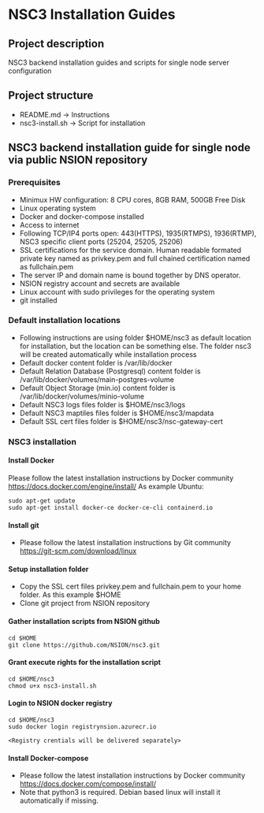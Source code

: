 # NSC3 Installation Guides
## Project description
NSC3 backend installation guides and scripts for single node server configuration

## Project structure

- README.md -> Instructions
- nsc3-install.sh -> Script for installation

## NSC3 backend installation guide for single node via public NSION repository
### Prerequisites
- Minimux HW configuration: 8 CPU cores, 8GB RAM, 500GB Free Disk
- Linux operating system
- Docker and docker-compose installed
- Access to internet
- Following TCP/IP4 ports open: 443(HTTPS), 1935(RTMPS), 1936(RTMP), NSC3 specific client ports (25204, 25205, 25206)
- SSL certifications for the service domain. Human readable formated private key named as privkey.pem and full chained certification named as fullchain.pem
- The server IP and domain name is bound together by DNS operator. 
- NSION registry account and secrets are available
- Linux account with sudo privileges for the operating system
- git installed 

### Default installation locations

- Following instructions are using folder $HOME/nsc3 as default location for installation, but the location can be something else. The folder nsc3 will be created automatically while installation process
- Default docker content folder is /var/lib/docker
- Default Relation Database (Postgresql) content folder is /var/lib/docker/volumes/main-postgres-volume
- Default Object Storage (min.io) content folder is /var/lib/docker/volumes/minio-volume
- Default NSC3 logs files folder is $HOME/nsc3/logs
- Default NSC3 maptiles files folder is $HOME/nsc3/mapdata
- Default SSL cert files folder is $HOME/nsc3/nsc-gateway-cert

### NSC3 installation
#### Install Docker
Please follow the latest installation instructions by Docker community https://docs.docker.com/engine/install/ 
As example Ubuntu:

    sudo apt-get update
    sudo apt-get install docker-ce docker-ce-cli containerd.io

#### Install git

- Please follow the latest installation instructions by Git community https://git-scm.com/download/linux


#### Setup installation folder

- Copy the SSL cert files privkey.pem and fullchain.pem to your home folder. As this example $HOME 
- Clone git project from NSION repository

#### Gather installation scripts from NSION github

    cd $HOME
    git clone https://github.com/NSION/nsc3.git
    
#### Grant execute rights for the installation script

    cd $HOME/nsc3
    chmod u+x nsc3-install.sh
    
#### Login to NSION docker registry

    cd $HOME/nsc3
    sudo docker login registrynsion.azurecr.io
    
    <Registry crentials will be delivered separately>
        
#### Install Docker-compose

- Please follow the latest installation instructions by Docker community https://docs.docker.com/compose/install/
- Note that python3 is required. Debian based linux will install it automatically if missing.


